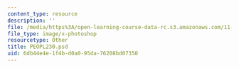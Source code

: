 ```yaml
---
content_type: resource
description: ''
file: /media/https%3A/open-learning-course-data-rc.s3.amazonaws.com/11-123-big-plans-and-mega-urban-landscapes-spring-2014/6db44e4e1f4bd0a095da76208bd07350_PEOPL233.psd
file_type: image/x-photoshop
resourcetype: Other
title: PEOPL230.psd
uid: 6db44e4e-1f4b-d0a0-95da-76208bd07350
---
```


